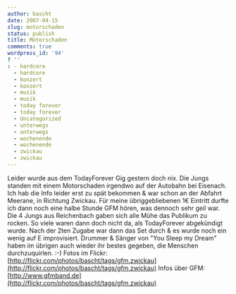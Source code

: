 ```yaml
---
author: bascht
date: 2007-04-15
slug: motorschaden
status: publish
title: Motorschaden
comments: true
wordpress_id: '94'
? ''
: - hardcore
  - hardcore
  - konzert
  - konzert
  - musik
  - musik
  - today forever
  - today forever
  - Uncategorized
  - unterwegs
  - unterwegs
  - wochenende
  - wochenende
  - zwickau
  - zwickau
---
```


Leider wurde aus dem TodayForever Gig gestern doch nix. Die Jungs
standen mit einem Motorschaden irgendwo auf der Autobahn bei
Eisenach. Ich hab die Info leider erst zu spät bekommen & war schon
an der Abfahrt Meerane, in Richtung Zwickau. Für meine
übriggebliebenen 1€ Eintritt durfte ich dann noch eine halbe Stunde
GFM hören, was dennoch sehr geil war. Die 4 Jungs aus Reichenbach
gaben sich alle Mühe das Publikum zu rocken. So viele waren dann
doch nicht da, als TodayForever abgekündigt wurde. Nach der 2ten
Zugabe war dann das Set durch & es wurde noch ein wenig auf E
improvisiert. Drummer & Sänger von "You Sleep my Dream" haben im
übrigen auch wieder ihr bestes gegeben, die Menschen
durchzuquirlen. :-) Fotos im Flickr:
[http://flickr.com/photos/bascht/tags/gfm,zwickau](http://flickr.com/photos/bascht/tags/gfm,zwickau)
Infos über GFM:
[http://www.gfmband.de](http://flickr.com/photos/bascht/tags/gfm,zwickau)


